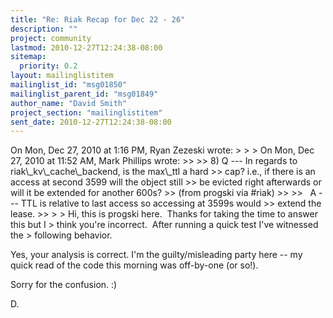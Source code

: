 ```yaml
---
title: "Re: Riak Recap for Dec 22 - 26"
description: ""
project: community
lastmod: 2010-12-27T12:24:38-08:00
sitemap:
  priority: 0.2
layout: mailinglistitem
mailinglist_id: "msg01850"
mailinglist_parent_id: "msg01849"
author_name: "David Smith"
project_section: "mailinglistitem"
sent_date: 2010-12-27T12:24:38-08:00
---
```



On Mon, Dec 27, 2010 at 1:16 PM, Ryan Zezeski  wrote:
&gt;
&gt;
&gt; On Mon, Dec 27, 2010 at 11:52 AM, Mark Phillips  wrote:
&gt;&gt;
&gt;&gt; 8) Q --- In regards to riak\\_kv\\_cache\\_backend, is the max\\_ttl a hard
&gt;&gt; cap? i.e., if there is an access at second 3599 will the object still
&gt;&gt; be evicted right afterwards or will it be extended for another 600s?
&gt;&gt; (from progski via #riak)
&gt;&gt;
&gt;&gt;   A --- TTL is relative to last access so accessing at 3599s would
&gt;&gt; extend the lease.
&gt;&gt;
&gt;
&gt; Hi, this is progski here.  Thanks for taking the time to answer this but I
&gt; think you're incorrect.  After running a quick test I've witnessed the
&gt; following behavior.

Yes, your analysis is correct. I'm the guilty/misleading party here --
my quick read of the code this morning was off-by-one (or so!).

Sorry for the confusion. :)

D.

